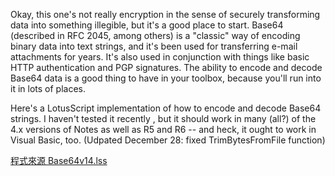 Okay, this one's not really encryption in the sense of securely transforming data into something illegible, but it's a good place to start. Base64 (described in RFC 2045, among others) is a "classic" way of encoding binary data into text strings, and it's been used for transferring e-mail attachments for years. It's also used in conjunction with things like basic HTTP authentication and PGP signatures. The ability to encode and decode Base64 data is a good thing to have in your toolbox, because you'll run into it in lots of places.

Here's a LotusScript implementation of how to encode and decode Base64 strings. I haven't tested it recently , but it should work in many (all?) of the 4.x versions of Notes as well as R5 and R6 -- and heck, it ought to work in Visual Basic, too. (Udpated December 28: fixed TrimBytesFromFile function)

[程式來源 Base64v14.lss]:https://github.com/derricktsai0904/LotusNotes/blob/master/Base64%20Encoding/Base64v14.lss "Base64v14.lss"
[程式來源 Base64v14.lss]
